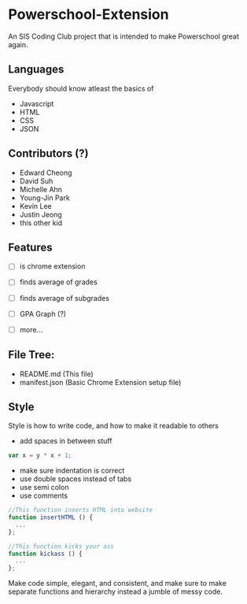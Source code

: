 # Powerschool-Extension
An SIS Coding Club project that is intended to make Powerschool great again.

## Languages
Everybody should know atleast the basics of
- Javascript
- HTML
- CSS
- JSON


## Contributors (?)
- Edward Cheong
- David Suh
- Michelle Ahn
- Young-Jin Park
- Kevin Lee
- Justin Jeong
- this other kid


## Features
 - [ ] is chrome extension
 - [ ] finds average of grades
 - [ ] finds average of subgrades
 - [ ] GPA Graph (?)
 - [ ] more...


## File Tree:
- README.md (This file)
- manifest.json (Basic Chrome Extension setup file)


## Style
Style is how to write code, and how to make it readable to others

- add spaces in between stuff
```javascript
var x = y * x + 1;

```
- make sure indentation is correct
- use double spaces instead of tabs
- use semi colon
- use comments
```javascript
//This function inserts HTML into website
function insertHTML () {
  ...
};

//This function kicks your ass
function kickass () {
  ...
};
```

Make code simple, elegant, and consistent, and make sure to make separate functions and hierarchy instead a jumble of messy code.

